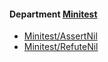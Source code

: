 <!-- START_COP_LIST -->
#### Department [Minitest](cops_minitest.md)

* [Minitest/AssertNil](cops_minitest.md#minitestassertnil)
* [Minitest/RefuteNil](cops_minitest.md#minitestrefutenil)

<!-- END_COP_LIST -->